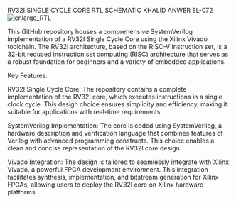 RV32I SINGLE CYCLE CORE RTL SCHEMATIC                                                                                KHALID ANWER EL-072
![enlarge_RTL](https://github.com/Khalid072/Khalid072/assets/149706572/444f8208-e8e0-4e04-82d6-e44a68aa49d6)


This GitHub repository houses a comprehensive SystemVerilog implementation of a RV32I Single Cycle Core using the Xilinx Vivado toolchain. The RV32I architecture, based on the RISC-V instruction set, is a 32-bit reduced instruction set computing (RISC) architecture that serves as a robust foundation for beginners and a variety of embedded applications.

Key Features:

RV32I Single Cycle Core: The repository contains a complete implementation of the RV32I core, which executes instructions in a single clock cycle. This design choice ensures simplicity and efficiency, making it suitable for applications with real-time requirements.

SystemVerilog Implementation: The core is coded using SystemVerilog, a hardware description and verification language that combines features of Verilog with advanced programming constructs. This choice enables a clean and concise representation of the RV32I core design.

Vivado Integration: The design is tailored to seamlessly integrate with Xilinx Vivado, a powerful FPGA development environment. This integration facilitates synthesis, implementation, and bitstream generation for Xilinx FPGAs, allowing users to deploy the RV32I core on Xilinx hardware platforms.
